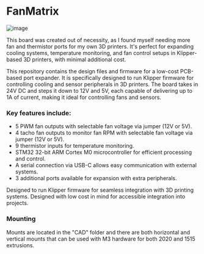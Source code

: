 # FanMatrix

![image](https://github.com/user-attachments/assets/46d7d377-fca2-4142-a8db-c55ef6df10a0)


This board was created out of necessity, as I found myself needing more fan and thermistor ports for my own 3D printers. It's perfect for expanding cooling systems, temperature monitoring, and fan control setups in Klipper-based 3D printers, with minimal additional cost.

This repository contains the design files and firmware for a low-cost PCB-based port expander. It is specifically designed to run Klipper firmware for controlling cooling and sensor peripherals in 3D printers. The board takes in 24V DC and steps it down to 12V and 5V, each capable of delivering up to 1A of current, making it ideal for controlling fans and sensors.

### Key features include:

- 5 PWM fan outputs with selectable fan voltage via jumper (12V or 5V).
- 4 tacho fan outputs to monitor fan RPM with selectable fan voltage via jumper (12V or 5V).
- 9 thermistor inputs for temperature monitoring.
- STM32 32-bit ARM Cortex M0 microcontroller for efficient processing and control.
- A serial connection via USB-C allows easy communication with external systems.
- 3 additional ports available for expansion with extra peripherals.

Designed to run Klipper firmware for seamless integration with 3D printing systems.
Designed with low cost in mind for accessible integration into projects.

### Mounting

Mounts are located in the "CAD" folder and there are both horizontal and vertical mounts that can be used with M3 hardware for both 2020 and 1515 extrusions.

